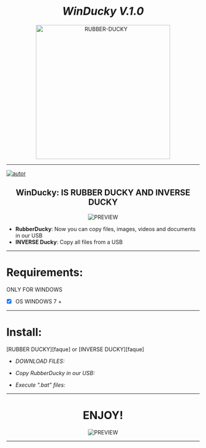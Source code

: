<h1 align="center"> <i> WinDucky V.1.0 </i> </h1>
<p align="center">
  <img width="350px" height="350px" src="https://i.postimg.cc/VLtKWVTL/Copia-de-Gvng-Search-github.png" alt="RUBBER-DUCKY">
</p>
<hr>

[![autor]][baidog]

<h2 align="center"> WinDucky: IS RUBBER DUCKY AND INVERSE DUCKY </h3>

<p align="center">
  <img src="https://i.postimg.cc/VvWdY1vk/hacked.png" alt="PREVIEW">
</p>

 * <b>RubberDucky</b>: Now you can copy files, images, videos and documents in our USB
 * <b>INVERSE Ducky</b>: Copy all files from a USB
 
<hr>

# Requirements:

ONLY FOR WINDOWS

* [x] OS WINDOWS 7 +

<hr>

# Install:

[RUBBER DUCKY][faque] or [INVERSE DUCKY][faque]
<br>


* _DOWNLOAD FILES:_


* _Copy RubberDucky in our USB:_

* _Execute ".bat" files:_

<hr>

<h1 align="center"> ENJOY! </h1>


<p align="center">
  <img src="https://i.postimg.cc/VvWdY1vk/hacked.png" alt="PREVIEW">
</p>

---

<!-- MarkDown Links & Images -->
[autor]: https://img.shields.io/badge/Author%3A-%40ByDog3r-blueviolet "Autor."
[preview]: https://user-images.githubusercontent.com/66902449/90967286-1feddc00-e49a-11ea-9e4f-5ef6f89e8ac7.png
[baidog]: https://github.com/ByDog3r
